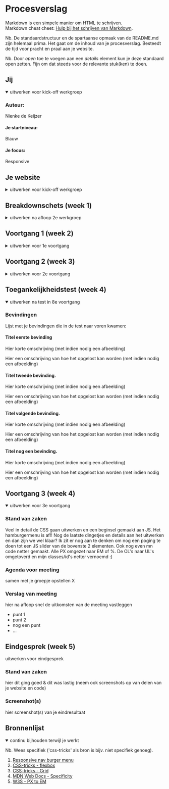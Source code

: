 # Procesverslag
Markdown is een simpele manier om HTML te schrijven.  
Markdown cheat cheet: [Hulp bij het schrijven van Markdown](https://github.com/adam-p/markdown-here/wiki/Markdown-Cheatsheet).

Nb. De standaardstructuur en de spartaanse opmaak van de README.md zijn helemaal prima. Het gaat om de inhoud van je procesverslag. Besteedt de tijd voor pracht en praal aan je website.

Nb. Door *open* toe te voegen aan een *details* element kun je deze standaard open zetten. Fijn om dat steeds voor de relevante stuk(ken) te doen.





## Jij

<details open>
<summary>uitwerken voor kick-off werkgroep</summary>

### Auteur:
Nienke de Keijzer

#### Je startniveau:
Blauw

#### Je focus:
Responsive
 
</details>





## Je website

<details>
<summary>uitwerken voor kick-off werkgroep</summary>

### Je opdracht:
https://www.nbthieves.com/

#### Screenshot(s) van de eerste pagina (small screen): 
hier de naam van de pagina  
<img src="images/home.png" width="375px" alt="Home pagina">

#### Screenshot(s) van de tweede pagina (small screen):
hier de naam van de pagina  
<img src="images/nieuws.png" width="375px" alt="nieuwspagina">
 
</details>





## Breakdownschets (week 1)

<details>
<summary>uitwerken na afloop 2e werkgroep</summary>

### de hele pagina: 
<img src="images/breakdownschetsen.png" width="375px" alt="breakdown van de hele pagina">

### dynamisch deel (bijv menu): 
<img src="images/dummy-plaatje.jpg" width="375px" alt="breakdown van een dynamisch deel">

### wellicht nog een dynamisch deel (bijv filter): 
<img src="images/dummy-plaatje.jpg" width="375px" alt="breakdown van nog een dynamisch deel">

</details>





## Voortgang 1 (week 2)

<details>
<summary>uitwerken voor 1e voortgang</summary>

### Stand van zaken
Het was moeilijk om weer even in te komen, maar het is allemaal goedgekomen. Begonnen met de complete HTML schrijven. Om vervolgens door de chaos heen alles te redden met CSS. 1 section per keer aan het opmaken om orde te bewaren


### Agenda voor meeting
samen met je groepje opstellen
X


### Verslag van meeting
hier na afloop snel de uitkomsten van de meeting vastleggen

- Het is belangrijk dat ik in mijn HTML meer comments toevoeg voor duidelijkheid en leesbaarheid van de code

</details>





## Voortgang 2 (week 3)

<details>
<summary>uitwerken voor 2e voortgang</summary>

### Stand van zaken
Druk bezig met CSS opmaak. HTML is al helemaal af. Af en toe kleine veranderingen m.b.t. de opmaak of veranderingen van de layout. Nog niet begonnen aan JS, wel plannen gemaakt met wat er moet gebeuren. Ook begonnen met mediaqueries te gebruiken. Mijn website is dan nu ook responsive! het was best een uitdaging en puzzelen om vervolgens de layout op zn plek te krijgen


### Agenda voor meeting
samen met je groepje opstellen
X

### Verslag van meeting
hier na afloop snel de uitkomsten van de meeting vastleggen

- !important is verboden! Probeer een andere manier te vinden (zie link robert)
- Probeer de header nog even verder mooi te maken

</details>





## Toegankelijkheidstest (week 4)

<details open>
<summary>uitwerken na test in 8e voortgang</summary>

### Bevindingen
Lijst met je bevindingen die in de test naar voren kwamen:

#### Titel eerste bevinding
Hier korte omschrijving (met indien nodig een afbeelding)

Hier een omschrijving van hoe het opgelost kan worden (met indien nodig een afbeelding)


#### Titel tweede bevinding. 
Hier korte omschrijving (met indien nodig een afbeelding)

Hier een omschrijving van hoe het opgelost kan worden (met indien nodig een afbeelding)


#### Titel volgende bevinding. 
Hier korte omschrijving (met indien nodig een afbeelding)

Hier een omschrijving van hoe het opgelost kan worden (met indien nodig een afbeelding)


#### Titel nog een bevinding. 
Hier korte omschrijving (met indien nodig een afbeelding)

Hier een omschrijving van hoe het opgelost kan worden (met indien nodig een afbeelding)

</details>





## Voortgang 3 (week 4)

<details open>
<summary>uitwerken voor 3e voortgang</summary>

### Stand van zaken
Veel in detail de CSS gaan uitwerken en een beginsel gemaakt aan JS. Het hamburgermenu is af!! Nog de laatste dingetjes en details aan het uitwerken en dan zijn we wel klaar? Ik zit er nog aan te denken om nog een poging te doen tot een JS slider van de bovenste 2 elementen. 
Ook nog even mn code netter gemaakt. Alle PX omgezet naar EM of %. De OL's naar UL's omgetoverd en mijn classes/id's netter vernoemd :)


### Agenda voor meeting
samen met je groepje opstellen
X

### Verslag van meeting
hier na afloop snel de uitkomsten van de meeting vastleggen

- punt 1
- punt 2
- nog een punt
- ...

</details>





## Eindgesprek (week 5)

<detailsx>
<summary>uitwerken voor eindgesprek</summary>

### Stand van zaken
hier dit ging goed & dit was lastig (neem ook screenshots op van delen van je website en code)

### Screenshot(s)

hier screenshot(s) van je eindresultaat

</details>





## Bronnenlijst

<details open>
<summary>continu bijhouden terwijl je werkt</summary>

Nb. Wees specifiek ('css-tricks' als bron is bijv. niet specifiek genoeg).

1. <a href='https://www.youtube.com/watch?v=gXkqy0b4M5g'>Responsive nav burger menu</a>
2. <a href='https://css-tricks.com/snippets/css/a-guide-to-flexbox/'>CSS-tricks - flexbox</a>
3. <a href='https://css-tricks.com/snippets/css/complete-guide-grid/'>CSS-tricks - Grid</a>
4. <a href='https://developer.mozilla.org/en-US/docs/Web/CSS/Specificity'>MDN Web Docs - Specificity</a>
5. <a href='https://www.w3schools.com/tags/ref_pxtoemconversion.asp'>W3S - PX to EM</a>



</details>